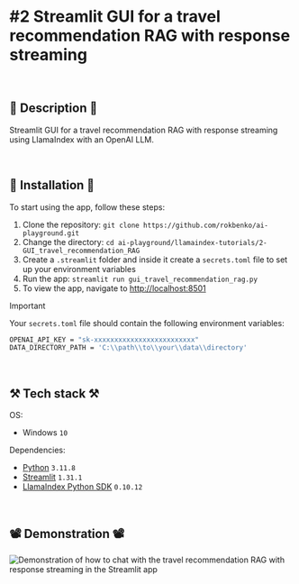 # #2 Streamlit GUI for a travel recommendation RAG with response streaming

<br>

## 📖 Description 📖

Streamlit GUI for a travel recommendation RAG with response streaming using LlamaIndex with an OpenAI LLM.

<br>

## 🚀 Installation 🚀

To start using the app, follow these steps:

1. Clone the repository: `git clone https://github.com/rokbenko/ai-playground.git`
2. Change the directory: `cd ai-playground/llamaindex-tutorials/2-GUI_travel_recommendation_RAG`
3. Create a `.streamlit` folder and inside it create a `secrets.toml` file to set up your environment variables
4. Run the app: `streamlit run gui_travel_recommendation_rag.py`
5. To view the app, navigate to [http://localhost:8501](http://localhost:8501)

> [!IMPORTANT]
> Your `secrets.toml` file should contain the following environment variables:
>
> ```bash
> OPENAI_API_KEY = "sk-xxxxxxxxxxxxxxxxxxxxxxxxx"
> DATA_DIRECTORY_PATH = 'C:\\path\\to\\your\\data\\directory'
> ```

<br>

## ⚒️ Tech stack ⚒️

OS:

- Windows `10`

Dependencies:

- [Python](https://www.python.org/) `3.11.8`
- [Streamlit](https://pypi.org/project/streamlit/) `1.31.1`
- [LlamaIndex Python SDK](https://pypi.org/project/llama-index/) `0.10.12`

<br>

## 📽️ Demonstration 📽️

![Demonstration of how to chat with the travel recommendation RAG with response streaming in the Streamlit app](https://github.com/rokbenko/ai-playground/blob/main/llamaindex-tutorials/2-GUI_travel_recommendation_RAG/screenshot.gif)

